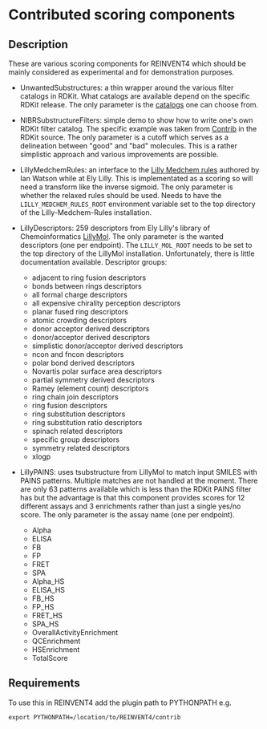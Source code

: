 Contributed scoring components
==============================

Description
-----------

These are various scoring components for REINVENT4 which should be mainly
considered as experimental and for demonstration purposes.

* UnwantedSubstructures: a thin wrapper around the various filter catalogs in RDKit.  What
catalogs are available depend on the specific RDKit release.  The only parameter is the
[catalogs](https://www.rdkit.org/docs/source/rdkit.Chem.rdfiltercatalog.html#rdkit.Chem.rdfiltercatalog.FilterCatalogParams.FilterCatalogs)
one can choose from.

* NIBRSubstructureFilters: simple demo to show how to write one's own RDKit filter catalog.  The specific example was taken from
[Contrib](https://github.com/rdkit/rdkit/tree/master/Contrib/NIBRSubstructureFilters) in
the RDKit source.  The only parameter is a cutoff which serves as a delineation between
"good" and "bad" molecules.  This is a rather simplistic approach and various improvements
are possible.

* LillyMedchemRules: an interface to the [Lilly Medchem rules](https://github.com/IanAWatson/Lilly-Medchem-Rules) authored by Ian Watson while at Ely Lilly.  This is implementated as a scoring so will need a transform like the inverse sigmoid.  The only parameter is whether the relaxed rules should be used.  Needs to have the `LILLY_MEDCHEM_RULES_ROOT` environment variable set to the top directory of the Lilly-Medchem-Rules installation.

* LillyDescriptors: 259 descriptors from Ely Lilly's library of Chemoinformatics [LillyMol](https://github.com/EliLillyCo/LillyMol).  The only parameter is the wanted descriptors (one per endpoint).  The `LILLY_MOL_ROOT` needs to be set to the top directory of the LillyMol installation.  Unfortunately, there is little documentation available.  Descriptor groups:
    * adjacent to ring fusion descriptors
    * bonds between rings descriptors
    * all formal charge descriptors
    * all expensive chirality perception descriptors
    * planar fused ring descriptors
    * atomic crowding descriptors
    * donor acceptor derived descriptors
    * donor/acceptor derived descriptors
    * simplistic donor/acceptor derived descriptors
    * ncon and fncon descriptors
    * polar bond derived descriptors
    * Novartis polar surface area descriptors
    * partial symmetry derived descriptors
    * Ramey (element count) descriptors
    * ring chain join descriptors
    * ring fusion descriptors
    * ring substitution descriptors
    * ring substitution ratio descriptors
    * spinach related descriptors
    * specific group descriptors
    * symmetry related descriptors
    * xlogp

* LillyPAINS: uses tsubstructure from LillyMol to match input SMILES with PAINS patterns.
Multiple matches are not handled at the moment.  There are only 63
patterns available which is less than the RDKit PAINS filter has but the advantage is that
this component provides scores for 12 different assays and 3 enrichments rather than just a
single yes/no score.  The only parameter is the assay name (one per endpoint).
    * Alpha
    * ELISA
    * FB
    * FP
    * FRET
    * SPA
    * Alpha_HS
    * ELISA_HS
    * FB_HS
    * FP_HS
    * FRET_HS
    * SPA_HS
    * OverallActivityEnrichment
    * QCEnrichment
    * HSEnrichment
    * TotalScore


Requirements
------------

To use this in REINVENT4 add the plugin path to PYTHONPATH e.g.
    
```shell
export PYTHONPATH=/location/to/REINVENT4/contrib
```
